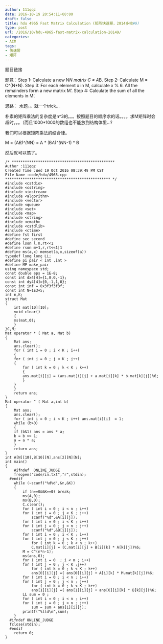 ```yaml
---
author: 111qqz
date: 2016-10-19 20:54:11+00:00
draft: false
title: hdu 4965 Fast Matrix Calculation (矩阵快速幂，2014多校#9)
type: post
url: /2016/10/hdu-4965-fast-matrix-calculation-20149/
categories:
- ACM
tags:
- 快速幂
- 矩阵
---
```


题目链接

题意：Step 1: Calculate a new N*N matrix C = A*B.
Step 2: Calculate M = C^(N*N).
Step 3: For each element x in M, calculate x % 6. All the remainders form a new matrix M’.
Step 4: Calculate the sum of all the elements in M’.

思路： 水题。。就一个trick...

朴素的矩阵乘法的复杂度是n^3的。。。按照题目的顺序求的话。。。。求M矩阵时会超时。。。（而且1000*1000的数组也不能放到结构体里...?

我们可以根据矩阵乘法的结合律。

M = (A*B)^(N*N) = A * (B*A)^(N*N-1) * B

然后就可以搞了。

    
    /* ***********************************************
    Author :111qqz
    Created Time :Wed 19 Oct 2016 08:39:49 PM CST
    File Name :code/hdu/4965.cpp
    ************************************************ */
    #include <cstdio>
    #include <cstring>
    #include <iostream>
    #include <algorithm>
    #include <vector>
    #include <queue>
    #include <set>
    #include <map>
    #include <string>
    #include <cmath>
    #include <cstdlib>
    #include <ctime>
    #define fst first
    #define sec second
    #define lson l,m,rt<<1
    #define rson m+1,r,rt<<1|1
    #define ms(a,x) memset(a,x,sizeof(a))
    typedef long long LL;
    #define pi pair < int ,int >
    #define MP make_pair
    using namespace std;
    const double eps = 1E-8;
    const int dx4[4]={1,0,0,-1};
    const int dy4[4]={0,-1,1,0};
    const int inf = 0x3f3f3f3f;
    const int N=1E3+5;
    int n,K;
    struct Mat
    {
        int mat[10][10];
        void clear()
        {
    	ms(mat,0);
        }
    }C,M;
    Mat operator * ( Mat a, Mat b)
    {
        Mat ans;
        ans.clear();
        for ( int i = 0 ; i < K ; i++)
        {
    	for ( int j = 0 ; j < K ; j++)
    	{
    	    for ( int k = 0 ; k < K ; k++)
    	    {
    		ans.mat[i][j] = (ans.mat[i][j] + a.mat[i][k] * b.mat[k][j])%6;
    	    }
    	}
        }
        return ans;
    }
    Mat operator ^ ( Mat a,int b)
    {
        Mat ans;
        ans.clear();
        for ( int i = 0 ; i < K ; i++) ans.mat[i][i]  = 1;
        while (b>0)
        {
    	if (b&1) ans = ans * a;
    	b = b >> 1;
    	a = a * a;
        }
        return ans;
    }
    int A[N][10],B[10][N],ans[2][N][N];
    int main()
    {
    	#ifndef  ONLINE_JUDGE 
    	freopen("code/in.txt","r",stdin);
      #endif
    	while (~scanf("%d%d",&n,&K))
    	{
    	    if (n==0&&K==0) break;
    	    ms(A,0);
    	    ms(B,0);
    	    C.clear();
    	    for ( int i = 0 ; i < n ; i++)
    		for ( int j = 0 ; j < K ; j++)
    		    scanf("%d",&A[i][j]);
    	    for ( int i = 0 ; i < K ; i++)
    		for ( int j = 0 ; j < n ; j++)
    		    scanf("%d",&B[i][j]);
    	    for ( int i = 0 ; i < K ; i++)
    		for ( int j = 0 ; j < K ; j++)
    		    for ( int k = 0 ; k < n ; k++)
    			C.mat[i][j] = (C.mat[i][j] + B[i][k] * A[k][j])%6;
    	    M = C^(n*n-1);
    	    ms(ans,0);
    	    for ( int i = 0  ; i < n ; i++)
    		for ( int j = 0 ; j < K ;j++)
    		    for ( int k = 0 ; k < K ; k++)
    			ans[0][i][j] =( ans[0][i][j] + A[i][k] * M.mat[k][j])%6;
    	    for ( int i = 0 ; i < n ; i++)
    		for ( int j = 0 ; j < n ; j++)
    		    for ( int k = 0 ; k < K ; k++)
    			ans[1][i][j] =( ans[1][i][j] + ans[0][i][k] * B[k][j])%6;
    	    LL sum = 0 ;
    	    for ( int i = 0 ; i < n ; i++)
    		for ( int j = 0 ; j < n ; j++)
    		    sum = sum + ans[1][i][j];
    	    printf("%lld\n",sum);
    	}
      #ifndef ONLINE_JUDGE  
      fclose(stdin);
      #endif
        return 0;
    }
    



